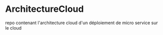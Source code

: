 # ArchitectureCloud
repo contenant l'architecture cloud d'un déploiement de micro service sur le cloud
           